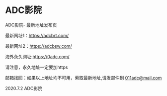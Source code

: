 # ADC影院

ADC影院- 最新地址发布页

最新网址1：https://adcbrt.com/

最新网址2：https://adcbsw.com/

海外永久网址:https://0adc.com/

请注意，永久地址一定要加https

邮箱找回：如果以上地址均不可用，索取最新地址,请发邮件到 011adc@mail.com

2020.7.2 ADC影院
